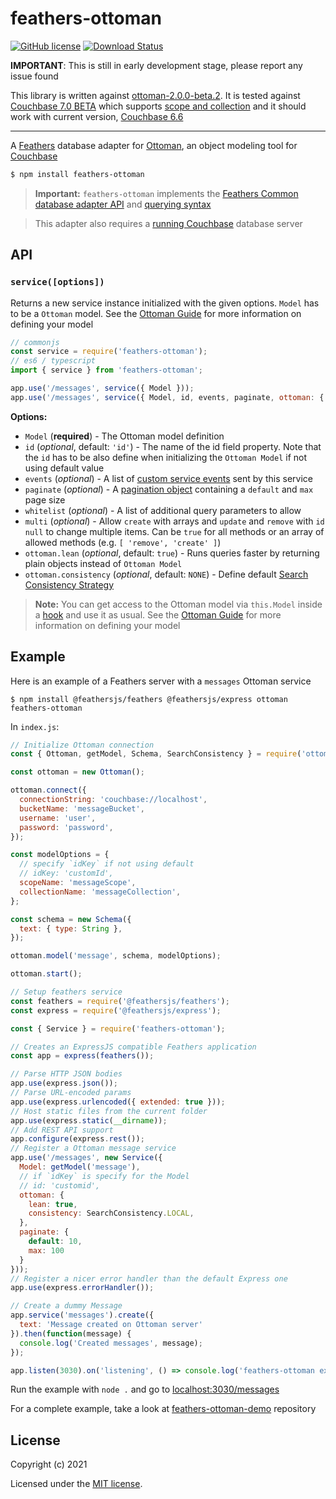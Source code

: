 # feathers-ottoman

[![GitHub license](https://img.shields.io/github/license/bwgjoseph/feathers-ottoman?style=flat-square)](https://github.com/bwgjoseph/feathers-ottoman/blob/master/LICENSE)
[![Download Status](https://img.shields.io/npm/dm/feathers-ottoman.svg?style=flat-square)](https://www.npmjs.com/package/feathers-ottoman)

__IMPORTANT__: This is still in early development stage, please report any issue found

This library is written against [ottoman-2.0.0-beta.2](https://github.com/couchbaselabs/node-ottoman). It is tested against [Couchbase 7.0 BETA](https://docs.couchbase.com/server/7.0/introduction/intro.html) which supports [scope and collection](https://docs.couchbase.com/server/7.0/learn/data/scopes-and-collections.html) and it should work with current version, [Couchbase 6.6](https://docs.couchbase.com/server/current/introduction/intro.html)

---

A [Feathers](https://feathersjs.com) database adapter for [Ottoman](https://ottomanjs.com/), an object modeling tool for [Couchbase](https://www.couchbase.com/)

```bash
$ npm install feathers-ottoman
```

> __Important:__ `feathers-ottoman` implements the [Feathers Common database adapter API](https://docs.feathersjs.com/api/databases/common.html) and [querying syntax](https://docs.feathersjs.com/api/databases/querying.html)

> This adapter also requires a [running Couchbase](https://docs.couchbase.com/tutorials/getting-started-ce/index.html) database server

## API

### `service([options])`

Returns a new service instance initialized with the given options. `Model` has to be a `Ottoman` model. See the [Ottoman Guide](https://ottomanjs.com/guides/schema.html#defining-your-schema) for more information on defining your model

```js
// commonjs
const service = require('feathers-ottoman');
// es6 / typescript
import { service } from 'feathers-ottoman';

app.use('/messages', service({ Model }));
app.use('/messages', service({ Model, id, events, paginate, ottoman: { lean, consistency } }));
```

__Options:__

- `Model` (**required**) - The Ottoman model definition
- `id` (*optional*, default: `'id'`) - The name of the id field property. Note that the `id` has to be also define when initializing the `Ottoman Model` if not using default value
- `events` (*optional*) - A list of [custom service events](https://docs.feathersjs.com/api/events.html#custom-events) sent by this service
- `paginate` (*optional*) - A [pagination object](https://docs.feathersjs.com/api/databases/common.html#pagination) containing a `default` and `max` page size
- `whitelist` (*optional*) - A list of additional query parameters to allow
- `multi` (*optional*) - Allow `create` with arrays and `update` and `remove` with `id` `null` to change multiple items. Can be `true` for all methods or an array of allowed methods (e.g. `[ 'remove', 'create' ]`)
- `ottoman.lean` (*optional*, default: `true`) - Runs queries faster by returning plain objects instead of `Ottoman Model`
- `ottoman.consistency` (*optional*, default: `NONE`) - Define default [Search Consistency Strategy](https://docs.couchbase.com/server/current/learn/services-and-indexes/indexes/index-replication.html#index-consistency)

> **Note:** You can get access to the Ottoman model via `this.Model` inside a [hook](https://docs.feathersjs.com/api/hooks.html) and use it as usual. See the [Ottoman Guide](https://ottomanjs.com/guides/schema.html#defining-your-schema) for more information on defining your model

## Example

Here is an example of a Feathers server with a `messages` Ottoman service

```
$ npm install @feathersjs/feathers @feathersjs/express ottoman feathers-ottoman
```

In `index.js`:

```js
// Initialize Ottoman connection
const { Ottoman, getModel, Schema, SearchConsistency } = require('ottoman');

const ottoman = new Ottoman();

ottoman.connect({
  connectionString: 'couchbase://localhost',
  bucketName: 'messageBucket',
  username: 'user',
  password: 'password',
});

const modelOptions = {
  // specify `idKey` if not using default
  // idKey: 'customId',
  scopeName: 'messageScope',
  collectionName: 'messageCollection',
};

const schema = new Schema({
  text: { type: String },
});

ottoman.model('message', schema, modelOptions);

ottoman.start();

// Setup feathers service
const feathers = require('@feathersjs/feathers');
const express = require('@feathersjs/express');

const { Service } = require('feathers-ottoman');

// Creates an ExpressJS compatible Feathers application
const app = express(feathers());

// Parse HTTP JSON bodies
app.use(express.json());
// Parse URL-encoded params
app.use(express.urlencoded({ extended: true }));
// Host static files from the current folder
app.use(express.static(__dirname));
// Add REST API support
app.configure(express.rest());
// Register a Ottoman message service
app.use('/messages', new Service({
  Model: getModel('message'),
  // if `idKey` is specify for the Model
  // id: 'customid',
  ottoman: {
    lean: true,
    consistency: SearchConsistency.LOCAL,
  },
  paginate: {
    default: 10,
    max: 100
  }
}));
// Register a nicer error handler than the default Express one
app.use(express.errorHandler());

// Create a dummy Message
app.service('messages').create({
  text: 'Message created on Ottoman server'
}).then(function(message) {
  console.log('Created messages', message);
});

app.listen(3030).on('listening', () => console.log('feathers-ottoman example started'));
```

Run the example with `node .` and go to [localhost:3030/messages](http://localhost:3030/messages)

For a complete example, take a look at [feathers-ottoman-demo](https://github.com/bwgjoseph/feathers-ottoman-demo) repository

## License

Copyright (c) 2021

Licensed under the [MIT license](LICENSE).
